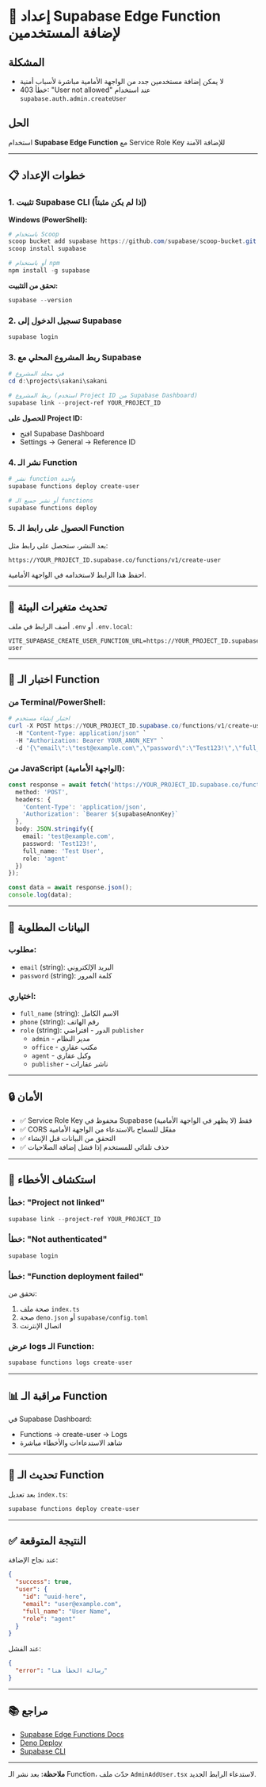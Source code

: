 # 🚀 إعداد Supabase Edge Function لإضافة المستخدمين

## المشكلة
- لا يمكن إضافة مستخدمين جدد من الواجهة الأمامية مباشرة لأسباب أمنية
- خطأ 403: "User not allowed" عند استخدام `supabase.auth.admin.createUser`

## الحل
استخدام **Supabase Edge Function** مع Service Role Key للإضافة الآمنة

---

## 📋 خطوات الإعداد

### 1. تثبيت Supabase CLI (إذا لم يكن مثبتاً)

**Windows (PowerShell):**
```powershell
# باستخدام Scoop
scoop bucket add supabase https://github.com/supabase/scoop-bucket.git
scoop install supabase

# أو باستخدام npm
npm install -g supabase
```

**تحقق من التثبيت:**
```powershell
supabase --version
```

### 2. تسجيل الدخول إلى Supabase
```powershell
supabase login
```

### 3. ربط المشروع المحلي مع Supabase
```powershell
# في مجلد المشروع
cd d:\projects\sakani\‏‏sakani

# ربط المشروع (استخدم Project ID من Supabase Dashboard)
supabase link --project-ref YOUR_PROJECT_ID
```

**للحصول على Project ID:**
- افتح Supabase Dashboard
- Settings → General → Reference ID

### 4. نشر الـ Function
```powershell
# نشر function واحدة
supabase functions deploy create-user

# أو نشر جميع الـ functions
supabase functions deploy
```

### 5. الحصول على رابط الـ Function
بعد النشر، ستحصل على رابط مثل:
```
https://YOUR_PROJECT_ID.supabase.co/functions/v1/create-user
```

احفظ هذا الرابط لاستخدامه في الواجهة الأمامية.

---

## 🔧 تحديث متغيرات البيئة

أضف الرابط في ملف `.env` أو `.env.local`:

```env
VITE_SUPABASE_CREATE_USER_FUNCTION_URL=https://YOUR_PROJECT_ID.supabase.co/functions/v1/create-user
```

---

## 🧪 اختبار الـ Function

### من Terminal/PowerShell:
```powershell
# اختبار إنشاء مستخدم
curl -X POST https://YOUR_PROJECT_ID.supabase.co/functions/v1/create-user `
  -H "Content-Type: application/json" `
  -H "Authorization: Bearer YOUR_ANON_KEY" `
  -d '{\"email\":\"test@example.com\",\"password\":\"Test123!\",\"full_name\":\"Test User\",\"role\":\"agent\"}'
```

### من JavaScript (الواجهة الأمامية):
```typescript
const response = await fetch('https://YOUR_PROJECT_ID.supabase.co/functions/v1/create-user', {
  method: 'POST',
  headers: {
    'Content-Type': 'application/json',
    'Authorization': `Bearer ${supabaseAnonKey}`
  },
  body: JSON.stringify({
    email: 'test@example.com',
    password: 'Test123!',
    full_name: 'Test User',
    role: 'agent'
  })
});

const data = await response.json();
console.log(data);
```

---

## 📝 البيانات المطلوبة

### مطلوب:
- `email` (string): البريد الإلكتروني
- `password` (string): كلمة المرور

### اختياري:
- `full_name` (string): الاسم الكامل
- `phone` (string): رقم الهاتف
- `role` (string): الدور - افتراضي `publisher`
  - `admin` - مدير النظام
  - `office` - مكتب عقاري
  - `agent` - وكيل عقاري
  - `publisher` - ناشر عقارات

---

## 🔒 الأمان

- ✅ Service Role Key محفوظ في Supabase فقط (لا يظهر في الواجهة الأمامية)
- ✅ CORS مفعّل للسماح بالاستدعاء من الواجهة الأمامية
- ✅ التحقق من البيانات قبل الإنشاء
- ✅ حذف تلقائي للمستخدم إذا فشل إضافة الصلاحيات

---

## 🐛 استكشاف الأخطاء

### خطأ: "Project not linked"
```powershell
supabase link --project-ref YOUR_PROJECT_ID
```

### خطأ: "Not authenticated"
```powershell
supabase login
```

### خطأ: "Function deployment failed"
تحقق من:
1. صحة ملف `index.ts`
2. صحة `deno.json` أو `supabase/config.toml`
3. اتصال الإنترنت

### عرض logs الـ Function:
```powershell
supabase functions logs create-user
```

---

## 📊 مراقبة الـ Function

في Supabase Dashboard:
- Functions → create-user → Logs
- شاهد الاستدعاءات والأخطاء مباشرة

---

## 🔄 تحديث الـ Function

بعد تعديل `index.ts`:
```powershell
supabase functions deploy create-user
```

---

## ✅ النتيجة المتوقعة

عند نجاح الإضافة:
```json
{
  "success": true,
  "user": {
    "id": "uuid-here",
    "email": "user@example.com",
    "full_name": "User Name",
    "role": "agent"
  }
}
```

عند الفشل:
```json
{
  "error": "رسالة الخطأ هنا"
}
```

---

## 📚 مراجع

- [Supabase Edge Functions Docs](https://supabase.com/docs/guides/functions)
- [Deno Deploy](https://deno.com/deploy)
- [Supabase CLI](https://supabase.com/docs/guides/cli)

---

**ملاحظة:** بعد نشر الـ Function، حدّث ملف `AdminAddUser.tsx` لاستدعاء الرابط الجديد.
